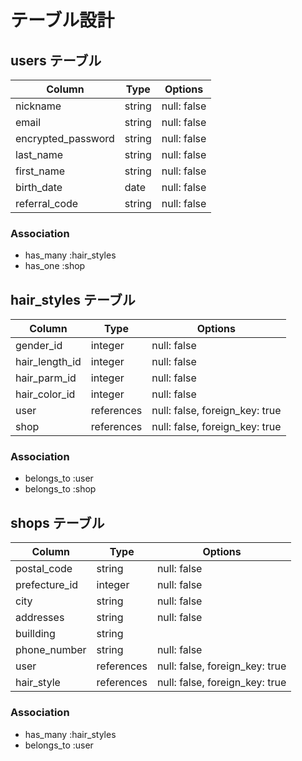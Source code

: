 # テーブル設計

## users テーブル

| Column             | Type   | Options     |
| ------------------ | ------ | ----------- |
| nickname           | string | null: false |
| email              | string | null: false |
| encrypted_password | string | null: false |
| last_name          | string | null: false |
| first_name         | string | null: false |
| birth_date         | date   | null: false |
| referral_code      | string | null: false |

### Association

- has_many :hair_styles
- has_one :shop


## hair_styles テーブル

| Column         | Type       | Options                        |
| -------------- | ---------- | ------------------------------ |
| gender_id      | integer    | null: false                    |
| hair_length_id | integer    | null: false                    |
| hair_parm_id   | integer    | null: false                    |
| hair_color_id  | integer    | null: false                    |
| user           | references | null: false, foreign_key: true |
| shop           | references | null: false, foreign_key: true |

### Association

- belongs_to :user
- belongs_to :shop



## shops テーブル

| Column        | Type       | Options                        |
| ------------- | ---------- | ------------------------------ |
| postal_code   | string     | null: false                    |
| prefecture_id | integer    | null: false                    |
| city          | string     | null: false                    |
| addresses     | string     | null: false                    |
| buillding     | string     |                                |
| phone_number  | string     | null: false                    |
| user          | references | null: false, foreign_key: true |
| hair_style    | references | null: false, foreign_key: true |

### Association

- has_many :hair_styles
- belongs_to :user
